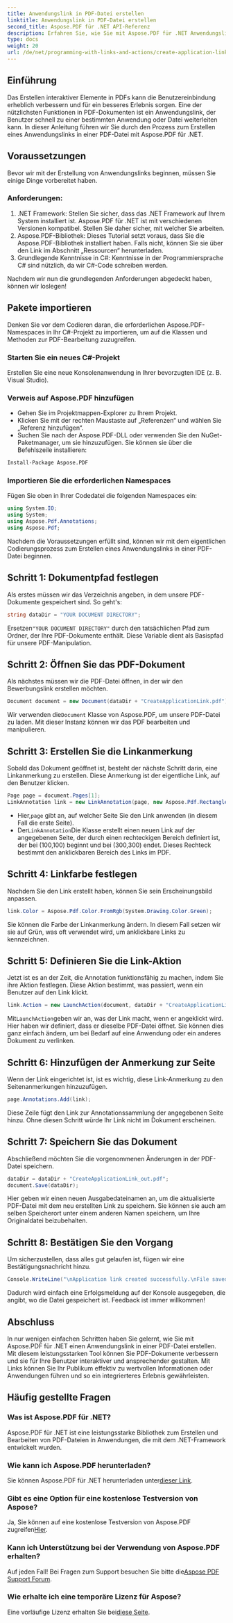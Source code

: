 ```yaml
---
title: Anwendungslink in PDF-Datei erstellen
linktitle: Anwendungslink in PDF-Datei erstellen
second_title: Aspose.PDF für .NET API-Referenz
description: Erfahren Sie, wie Sie mit Aspose.PDF für .NET Anwendungslinks in PDF-Dateien erstellen. Schritt-für-Schritt-Anleitung zur Verbesserung der Interaktivität Ihrer PDFs.
type: docs
weight: 20
url: /de/net/programming-with-links-and-actions/create-application-link/
---
```

## Einführung

Das Erstellen interaktiver Elemente in PDFs kann die Benutzereinbindung erheblich verbessern und für ein besseres Erlebnis sorgen. Eine der nützlichsten Funktionen in PDF-Dokumenten ist ein Anwendungslink, der Benutzer schnell zu einer bestimmten Anwendung oder Datei weiterleiten kann. In dieser Anleitung führen wir Sie durch den Prozess zum Erstellen eines Anwendungslinks in einer PDF-Datei mit Aspose.PDF für .NET.

## Voraussetzungen

Bevor wir mit der Erstellung von Anwendungslinks beginnen, müssen Sie einige Dinge vorbereitet haben. 

### Anforderungen:
1. .NET Framework: Stellen Sie sicher, dass das .NET Framework auf Ihrem System installiert ist. Aspose.PDF für .NET ist mit verschiedenen Versionen kompatibel. Stellen Sie daher sicher, mit welcher Sie arbeiten.
2. Aspose.PDF-Bibliothek: Dieses Tutorial setzt voraus, dass Sie die Aspose.PDF-Bibliothek installiert haben. Falls nicht, können Sie sie über den Link im Abschnitt „Ressourcen“ herunterladen. 
3. Grundlegende Kenntnisse in C#: Kenntnisse in der Programmiersprache C# sind nützlich, da wir C#-Code schreiben werden.

Nachdem wir nun die grundlegenden Anforderungen abgedeckt haben, können wir loslegen!

## Pakete importieren

Denken Sie vor dem Codieren daran, die erforderlichen Aspose.PDF-Namespaces in Ihr C#-Projekt zu importieren, um auf die Klassen und Methoden zur PDF-Bearbeitung zuzugreifen.

### Starten Sie ein neues C#-Projekt
Erstellen Sie eine neue Konsolenanwendung in Ihrer bevorzugten IDE (z. B. Visual Studio).

### Verweis auf Aspose.PDF hinzufügen
- Gehen Sie im Projektmappen-Explorer zu Ihrem Projekt.
- Klicken Sie mit der rechten Maustaste auf „Referenzen“ und wählen Sie „Referenz hinzufügen“.
- Suchen Sie nach der Aspose.PDF-DLL oder verwenden Sie den NuGet-Paketmanager, um sie hinzuzufügen. Sie können sie über die Befehlszeile installieren:
```bash
Install-Package Aspose.PDF
```

### Importieren Sie die erforderlichen Namespaces
Fügen Sie oben in Ihrer Codedatei die folgenden Namespaces ein:
```csharp
using System.IO;
using System;
using Aspose.Pdf.Annotations;
using Aspose.Pdf;
```

Nachdem die Voraussetzungen erfüllt sind, können wir mit dem eigentlichen Codierungsprozess zum Erstellen eines Anwendungslinks in einer PDF-Datei beginnen.

## Schritt 1: Dokumentpfad festlegen

Als erstes müssen wir das Verzeichnis angeben, in dem unsere PDF-Dokumente gespeichert sind. So geht's:

```csharp
string dataDir = "YOUR DOCUMENT DIRECTORY";
```

 Ersetzen`"YOUR DOCUMENT DIRECTORY"` durch den tatsächlichen Pfad zum Ordner, der Ihre PDF-Dokumente enthält. Diese Variable dient als Basispfad für unsere PDF-Manipulation.

## Schritt 2: Öffnen Sie das PDF-Dokument

Als nächstes müssen wir die PDF-Datei öffnen, in der wir den Bewerbungslink erstellen möchten.

```csharp
Document document = new Document(dataDir + "CreateApplicationLink.pdf");
```

 Wir verwenden die`Document` Klasse von Aspose.PDF, um unsere PDF-Datei zu laden. Mit dieser Instanz können wir das PDF bearbeiten und manipulieren.

## Schritt 3: Erstellen Sie die Linkanmerkung

Sobald das Dokument geöffnet ist, besteht der nächste Schritt darin, eine Linkanmerkung zu erstellen. Diese Anmerkung ist der eigentliche Link, auf den Benutzer klicken.

```csharp
Page page = document.Pages[1];
LinkAnnotation link = new LinkAnnotation(page, new Aspose.Pdf.Rectangle(100, 100, 300, 300));
```

-  Hier,`page` gibt an, auf welcher Seite Sie den Link anwenden (in diesem Fall die erste Seite).
-  Der`LinkAnnotation`Die Klasse erstellt einen neuen Link auf der angegebenen Seite, der durch einen rechteckigen Bereich definiert ist, der bei (100,100) beginnt und bei (300,300) endet. Dieses Rechteck bestimmt den anklickbaren Bereich des Links im PDF.

## Schritt 4: Linkfarbe festlegen

Nachdem Sie den Link erstellt haben, können Sie sein Erscheinungsbild anpassen.

```csharp
link.Color = Aspose.Pdf.Color.FromRgb(System.Drawing.Color.Green);
```

Sie können die Farbe der Linkanmerkung ändern. In diesem Fall setzen wir sie auf Grün, was oft verwendet wird, um anklickbare Links zu kennzeichnen.

## Schritt 5: Definieren Sie die Link-Aktion

Jetzt ist es an der Zeit, die Annotation funktionsfähig zu machen, indem Sie ihre Aktion festlegen. Diese Aktion bestimmt, was passiert, wenn ein Benutzer auf den Link klickt.

```csharp
link.Action = new LaunchAction(document, dataDir + "CreateApplicationLink.pdf");
```

 Mit`LaunchAction`geben wir an, was der Link macht, wenn er angeklickt wird. Hier haben wir definiert, dass er dieselbe PDF-Datei öffnet. Sie können dies ganz einfach ändern, um bei Bedarf auf eine Anwendung oder ein anderes Dokument zu verlinken.

## Schritt 6: Hinzufügen der Anmerkung zur Seite

Wenn der Link eingerichtet ist, ist es wichtig, diese Link-Anmerkung zu den Seitenanmerkungen hinzuzufügen.

```csharp
page.Annotations.Add(link);
```

Diese Zeile fügt den Link zur Annotationssammlung der angegebenen Seite hinzu. Ohne diesen Schritt würde Ihr Link nicht im Dokument erscheinen.

## Schritt 7: Speichern Sie das Dokument

Abschließend möchten Sie die vorgenommenen Änderungen in der PDF-Datei speichern.

```csharp
dataDir = dataDir + "CreateApplicationLink_out.pdf";
document.Save(dataDir);
```

Hier geben wir einen neuen Ausgabedateinamen an, um die aktualisierte PDF-Datei mit dem neu erstellten Link zu speichern. Sie können sie auch am selben Speicherort unter einem anderen Namen speichern, um Ihre Originaldatei beizubehalten.

## Schritt 8: Bestätigen Sie den Vorgang

Um sicherzustellen, dass alles gut gelaufen ist, fügen wir eine Bestätigungsnachricht hinzu.

```csharp
Console.WriteLine("\nApplication link created successfully.\nFile saved at " + dataDir);
```

Dadurch wird einfach eine Erfolgsmeldung auf der Konsole ausgegeben, die angibt, wo die Datei gespeichert ist. Feedback ist immer willkommen!

## Abschluss

In nur wenigen einfachen Schritten haben Sie gelernt, wie Sie mit Aspose.PDF für .NET einen Anwendungslink in einer PDF-Datei erstellen. Mit diesem leistungsstarken Tool können Sie PDF-Dokumente verbessern und sie für Ihre Benutzer interaktiver und ansprechender gestalten. Mit Links können Sie Ihr Publikum effektiv zu wertvollen Informationen oder Anwendungen führen und so ein integrierteres Erlebnis gewährleisten.

## Häufig gestellte Fragen

### Was ist Aspose.PDF für .NET?  
Aspose.PDF für .NET ist eine leistungsstarke Bibliothek zum Erstellen und Bearbeiten von PDF-Dateien in Anwendungen, die mit dem .NET-Framework entwickelt wurden.

### Wie kann ich Aspose.PDF herunterladen?  
 Sie können Aspose.PDF für .NET herunterladen unter[dieser Link](https://releases.aspose.com/pdf/net/).

### Gibt es eine Option für eine kostenlose Testversion von Aspose?  
 Ja, Sie können auf eine kostenlose Testversion von Aspose.PDF zugreifen[Hier](https://releases.aspose.com/).

### Kann ich Unterstützung bei der Verwendung von Aspose.PDF erhalten?  
 Auf jeden Fall! Bei Fragen zum Support besuchen Sie bitte die[Aspose PDF Support Forum](https://forum.aspose.com/c/pdf/10).

### Wie erhalte ich eine temporäre Lizenz für Aspose?  
 Eine vorläufige Lizenz erhalten Sie bei[diese Seite](https://purchase.aspose.com/temporary-license/).